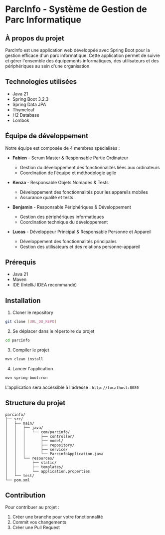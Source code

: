 # ParcInfo - Système de Gestion de Parc Informatique

## À propos du projet
ParcInfo est une application web développée avec Spring Boot pour la gestion efficace d'un parc informatique. Cette application permet de suivre et gérer l'ensemble des équipements informatiques, des utilisateurs et des périphériques au sein d'une organisation.

## Technologies utilisées
- Java 21
- Spring Boot 3.2.3
- Spring Data JPA
- Thymeleaf
- H2 Database
- Lombok

## Équipe de développement
Notre équipe est composée de 4 membres spécialisés :

- **Fabien** - Scrum Master & Responsable Partie Ordinateur
    - Gestion du développement des fonctionnalités liées aux ordinateurs
    - Coordination de l'équipe et méthodologie agile

- **Kenza** - Responsable Objets Nomades & Tests
    - Développement des fonctionnalités pour les appareils mobiles
    - Assurance qualité et tests

- **Benjamin** - Responsable Périphériques & Développement
    - Gestion des périphériques informatiques
    - Coordination technique du développement

- **Lucas** - Développeur Principal & Responsable Personne et Appareil
    - Développement des fonctionnalités principales
    - Gestion des utilisateurs et des relations personne-appareil

## Prérequis
- Java 21
- Maven
- IDE (IntelliJ IDEA recommandé)

## Installation
1. Cloner le repository
```bash
git clone [URL_DU_REPO]
```

2. Se déplacer dans le répertoire du projet
```bash
cd parcinfo
```

3. Compiler le projet
```bash
mvn clean install
```

4. Lancer l'application
```bash
mvn spring-boot:run
```

L'application sera accessible à l'adresse : `http://localhost:8080`

## Structure du projet
```
parcinfo/
├── src/
│   ├── main/
│   │   ├── java/
│   │   │   └── com/parcinfo/
│   │   │       ├── controller/
│   │   │       ├── model/
│   │   │       ├── repository/
│   │   │       ├── service/
│   │   │       └── ParcinfoApplication.java
│   │   └── resources/
│   │       ├── static/
│   │       ├── templates/
│   │       └── application.properties
│   └── test/
└── pom.xml
```

## Contribution
Pour contribuer au projet :
1. Créer une branche pour votre fonctionnalité
2. Commit vos changements
3. Créer une Pull Request
